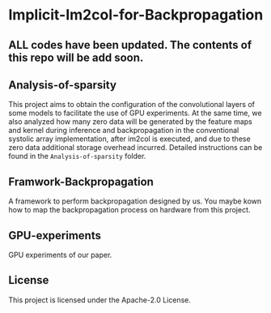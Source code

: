 # Implicit-Im2col-for-Backpropagation

## ALL codes have been updated. The contents of this repo will be add soon.

## Analysis-of-sparsity
This project aims to obtain the configuration of the convolutional layers of some models to facilitate the use of GPU experiments. At the same time, we also analyzed how many zero data will be generated by the feature maps and kernel during inference and backpropagation in the conventional systolic array implementation, after im2col is executed, and due to these zero data additional storage overhead incurred. Detailed instructions can be found in the `Analysis-of-sparsity` folder.

## Framwork-Backpropagation
A framework to perform backpropagation designed by us. You maybe kown how to map the backpropagation process on hardware from this project. 

## GPU-experiments
GPU experiments of our paper.

## License
This project is licensed under the Apache-2.0 License.
